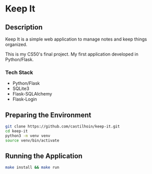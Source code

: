 # Keep It

## Description

Keep It is a simple web application to manage notes and keep things organized.

This is my CS50's final project. My first application developed in Python/Flask.

### Tech Stack

- Python/Flask
- SQLite3
- Flask-SQLAlchemy
- Flask-Login

## Preparing the Environment

```sh
git clone https://github.com/castilhoin/keep-it.git
cd keep-it
python3 -m venv venv
source venv/bin/activate
```

## Running the Application

```sh
make install && make run
```